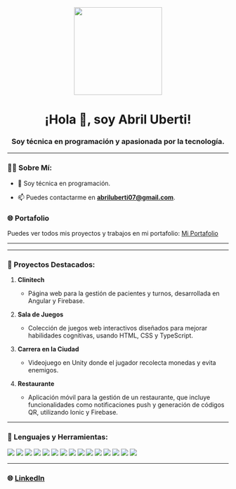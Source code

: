 <div id="header" align="center">
    <img src="https://media.giphy.com/media/bGgsc5mWoryfgKBx1u/giphy.gif" width="200" />
    <h1 align="center">¡Hola 👋, soy Abril Uberti!</h1>
    <h3 align="center">Soy técnica en programación y apasionada por la tecnología.</h3>
</div>

---

### 👨‍💻 Sobre Mí:

- 📝 Soy técnica en programación.

- 📫 Puedes contactarme en **abriluberti07@gmail.com**.

### 🌐 Portafolio

Puedes ver todos mis proyectos y trabajos en mi portafolio: [Mi Portafolio](https://tu-portafolio-enlace.com) 

---
---

### 💼 Proyectos Destacados:

1. **Clinitech**
   - Página web para la gestión de pacientes y turnos, desarrollada en Angular y Firebase.

2. **Sala de Juegos**
   - Colección de juegos web interactivos diseñados para mejorar habilidades cognitivas, usando HTML, CSS y TypeScript.

3. **Carrera en la Ciudad**
   - Videojuego en Unity donde el jugador recolecta monedas y evita enemigos.

4. **Restaurante**
   - Aplicación móvil para la gestión de un restaurante, que incluye funcionalidades como notificaciones push y generación de códigos QR, utilizando Ionic y Firebase.

---



### 🔨 Lenguajes y Herramientas:

<div align="left">
    <img src="https://img.shields.io/badge/c%23-%23239120.svg?style=for-the-badge&logo=c-sharp&logoColor=white" />
    <img src="https://img.shields.io/badge/c-%2300599C.svg?style=for-the-badge&logo=c&logoColor=white" />
    <img src="https://img.shields.io/badge/css3-%231572B6.svg?style=for-the-badge&logo=css3&logoColor=white" />
    <img src="https://img.shields.io/badge/javascript-%23323330.svg?style=for-the-badge&logo=javascript&logoColor=%23F7DF1E" />
    <img src="https://img.shields.io/badge/html5-%23E34F26.svg?style=for-the-badge&logo=html5&logoColor=white" />
    <img src="https://img.shields.io/badge/php-%23777BB4.svg?style=for-the-badge&logo=php&logoColor=white" />
    <img src="https://img.shields.io/badge/typescript-%23007ACC.svg?style=for-the-badge&logo=typescript&logoColor=white" />
    <img src="https://img.shields.io/badge/.NET-5C2D91?style=for-the-badge&logo=.net&logoColor=white" />
    <img src="https://img.shields.io/badge/node.js-6DA55F?style=for-the-badge&logo=node.js&logoColor=white" />
    <img src="https://img.shields.io/badge/Microsoft%20SQL%20Server-CC2927?style=for-the-badge&logo=microsoft%20sql%20server&logoColor=white" />
    <img src="https://img.shields.io/badge/mysql-%2300f.svg?style=for-the-badge&logo=mysql&logoColor=white" />
    <img src="https://img.shields.io/badge/python-3670A0?style=for-the-badge&logo=python&logoColor=ffdd54" />
    <img src="https://img.shields.io/badge/angular-%23E23237.svg?style=for-the-badge&logo=angular&logoColor=white" />
    <img src="https://img.shields.io/badge/firebase-%23039BE5.svg?style=for-the-badge&logo=firebase&logoColor=white" />
    <img src="https://img.shields.io/badge/ionic-%23ffffff.svg?style=for-the-badge&logo=ionic&logoColor=3880ff" />
</div>

---

### 🌐 [LinkedIn](https://www.linkedin.com/in/abriluberti/)
